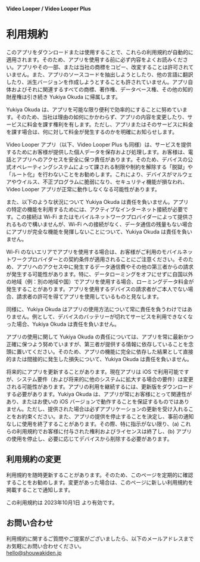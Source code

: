 **Video Looper / Video Looper Plus**

# 利用規約

このアプリをダウンロードまたは使用することで、これらの利用規約が自動的に適用されます。そのため、アプリを使用する前に必ず内容をよくお読みください。アプリやその一部、または当社の商標をコピー、改変することは許可されていません。また、アプリのソースコードを抽出しようとしたり、他の言語に翻訳したり、派生バージョンを作成しようとすることも許されていません。アプリ自体およびそれに関連するすべての商標、著作権、データベース権、その他の知的財産権は引き続き Yukiya Okuda に帰属します。

Yukiya Okuda は、アプリを可能な限り便利で効率的にすることに努めています。そのため、当社は理由の如何にかかわらず、アプリの内容を変更したり、サービスに料金を課す権利を有します。ただし、アプリまたはそのサービスに料金を課す場合は、何に対して料金が発生するのかを明確にお知らせします。

Video Looper アプリ（以下、Video Looper Plus も同様）は、サービスを提供するためにお客様が提供した個人データを保存および処理します。お客様は、電話とアプリへのアクセスを安全に保つ責任があります。そのため、デバイスの公式オペレーティングシステムによって課される制限や制約を解除する「脱獄」や「ルート化」を行わないことをお勧めします。これにより、デバイスがマルウェアやウイルス、不正プログラムに脆弱になり、セキュリティ機能が損なわれ、Video Looper アプリが正常に動作しなくなる可能性があります。

また、以下のような状況について Yukiya Okuda は責任を負いません。アプリの特定の機能を利用するためには、アクティブなインターネット接続が必要です。この接続は Wi-Fi またはモバイルネットワークプロバイダーによって提供されるもので構いませんが、Wi-Fi への接続がなく、データ通信の残量もない場合にアプリが完全な機能を発揮しないことについて、Yukiya Okuda は責任を負いません。

Wi-Fi のないエリアでアプリを使用する場合は、お客様がご利用のモバイルネットワークプロバイダーとの契約条件が適用されることにご注意ください。そのため、アプリへのアクセス中に発生するデータ通信費やその他の第三者からの請求が発生する可能性があります。特に、データローミングをオフにせずに自国以外の地域（例：別の地域や国）でアプリを使用する場合、ローミングデータ料金が発生することがあります。アプリを使用するデバイスの請求者がご本人でない場合、請求者の許可を得てアプリを使用しているものと見なします。

同様に、Yukiya Okuda はアプリの使用方法について常に責任を負うわけではありません。例として、デバイスのバッテリーが切れてサービスを利用できなくなった場合、Yukiya Okuda は責任を負いません。

アプリの使用に関して Yukiya Okuda の責任については、アプリを常に最新かつ正確に保つよう努めていますが、第三者が提供する情報に依存していることを念頭に置いてください。そのため、アプリの機能に完全に依存した結果として直接的または間接的に発生した損失について、Yukiya Okuda は責任を負いません。

将来的にアプリを更新することがあります。現在アプリは iOS で利用可能ですが、システム要件（および将来的に他のシステムに拡大する場合の要件）は変更される可能性があります。アプリの利用を継続するには、更新版をダウンロードする必要があります。Yukiya Okuda は、アプリが常にお客様にとって関連性があり、またはお使いの iOS バージョンで動作することを保証するものではありません。ただし、提供された場合は必ずアプリケーションの更新を受け入れることをお約束ください。また、アプリの提供を停止することを決定し、事前の通知なしに使用を終了することがあります。その際、特に指示がない限り、(a) これらの利用規約でお客様に付与された権利およびライセンスは終了し、(b) アプリの使用を停止し、必要に応じてデバイスから削除する必要があります。

## 利用規約の変更

利用規約を随時更新することがあります。そのため、このページを定期的に確認することをお勧めします。変更があった場合は、このページに新しい利用規約を掲載することで通知します。

この利用規約は 2023年10月1日 より有効です。

## お問い合わせ

利用規約に関するご質問やご提案がございましたら、以下のメールアドレスまでお気軽にお問い合わせください。  
hello@shouwakiden.jp
